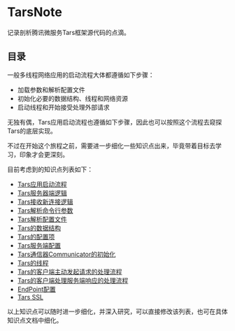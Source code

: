 # TarsNote

记录剖析腾讯微服务Tars框架源代码的点滴。

## 目录

一般多线程网络应用的启动流程大体都遵循如下步骤：

- 加载参数和解析配置文件
- 初始化必要的数据结构、线程和网络资源
- 启动线程和开始接受处理外部请求

无独有偶，Tars应用启动流程也遵循如下步骤，因此也可以按照这个流程去窥探Tars的底层实现。

不过在开始这个旅程之前，需要进一步细化一些知识点出来，毕竟带着目标去学习，印象才会更深刻。

目前考虑到的知识点列表如下：

- [Tars应用启动流程](application_startup.md)
- [Tars服务器端逻辑](server_side_logic.md)
- [Tars接收新连接逻辑](server_accept_connection.md)
- [Tars解析命令行参数](argument_parser.md)
- [Tars解析配置文件](configure_file_parser.md)
- [Tars的数据结构](struct_definition.md)
- [Tars的配置项](configure_option.md)
- [Tars服务端配置](server_side_configuration.md)
- [Tars通信器Communicator的初始化](communicator_initialize.md)
- [Tars的线程](threads.md)
- [Tars的客户端主动发起请求的处理流程](client_request_flow.md)
- [Tars的客户端处理服务端响应的处理流程](client_response_flow.md)
- [EndPoint配置](endpoint_configuration.md)
- [Tars SSL](tars_ssl.md)

以上知识点可以随时进一步细化，并深入研究，可以直接修改该列表，也可在具体知识点文档中细化。